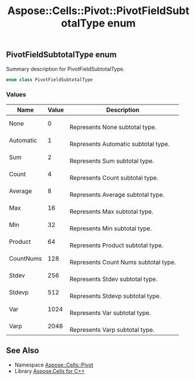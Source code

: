 ﻿---
title: Aspose::Cells::Pivot::PivotFieldSubtotalType enum
linktitle: PivotFieldSubtotalType
second_title: Aspose.Cells for C++ API Reference
description: 'Aspose::Cells::Pivot::PivotFieldSubtotalType enum. Summary description for PivotFieldSubtotalType in C++.'
type: docs
weight: 2700
url: /cpp/aspose.cells.pivot/pivotfieldsubtotaltype/
---
## PivotFieldSubtotalType enum


Summary description for PivotFieldSubtotalType.

```cpp
enum class PivotFieldSubtotalType
```

### Values

| Name | Value | Description |
| --- | --- | --- |
| None | 0 | <br>Represents None subtotal type. |
| Automatic | 1 | <br>Represents Automatic subtotal type. |
| Sum | 2 | <br>Represents Sum subtotal type. |
| Count | 4 | <br>Represents Count subtotal type. |
| Average | 8 | <br>Represents Average subtotal type. |
| Max | 16 | <br>Represents Max subtotal type. |
| Min | 32 | <br>Represents Min subtotal type. |
| Product | 64 | <br>Represents Product subtotal type. |
| CountNums | 128 | <br>Represents Count Nums subtotal type. |
| Stdev | 256 | <br>Represents Stdev subtotal type. |
| Stdevp | 512 | <br>Represents Stdevp subtotal type. |
| Var | 1024 | <br>Represents Var subtotal type. |
| Varp | 2048 | <br>Represents Varp subtotal type. |

## See Also

* Namespace [Aspose::Cells::Pivot](../)
* Library [Aspose.Cells for C++](../../)

